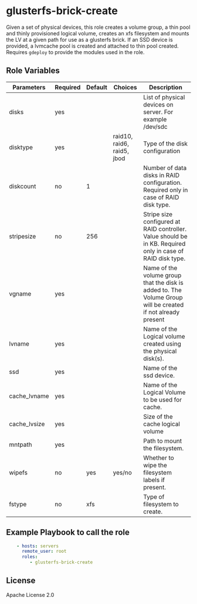 glusterfs-brick-create
=========

Given a set of physical devices, this role creates a volume group, a thin pool and thinly provisioned logical volume, creates an xfs filesystem and mounts the LV at a given path for use as a glusterfs brick. If an SSD device is provided, a lvmcache pool is created and attached to thin pool created.
Requires ```gdeploy``` to provide the modules used in the role.


Role Variables
--------------

| Parameters   | Required | Default | Choices  | Description |
| ----------   | -------- | ------- | -------  | ----------- |
|disks        |yes       |         |  | List of physical devices on server. For example /dev/sdc
|disktype        |yes       |         |raid10, raid6, raid5, jbod  | Type of the disk configuration
|diskcount        |no       |  1       |  |Number of data disks in RAID configuration. Required only in case of RAID disk type.
|stripesize        |no       | 256         |  |Stripe size configured at RAID controller. Value should be in KB. Required only in case of RAID disk type.
|vgname        |yes       |         |  | Name of the volume group that the disk is added to. The Volume Group will be created if not already present
|lvname        |yes       |          |  |Name of the Logical volume created using the physical disk(s).
|ssd        |yes       |          |  |Name of the ssd device.
|cache_lvname        |yes       |          |  |Name of the Logical Volume to be used for cache.
|cache_lvsize        |yes       |          |  |Size of the cache logical volume
|mntpath       |yes       |          |  |Path to mount the filesystem.
|wipefs       |no       | yes          |yes/no  |Whether to wipe the filesystem labels if present.
|fstype       |no       |xfs          |  |Type of filesystem to create.



Example Playbook to call the role
---------------------------------

```yaml
    - hosts: servers
      remote_user: root
      roles:
         - glusterfs-brick-create
```

License
-------

Apache License 2.0
